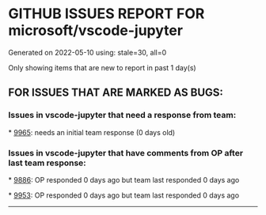 
# GITHUB ISSUES REPORT FOR microsoft/vscode-jupyter


Generated on 2022-05-10 using: stale=30, all=0


Only showing items that are new to report in past 1 day(s)


## FOR ISSUES THAT ARE MARKED AS BUGS:


### Issues in vscode-jupyter that need a response from team:


\* [9965](https://github.com/microsoft/vscode-jupyter/issues/9965 "Support loading environment from .envrc with direnv"): needs an initial team response (0 days old)

### Issues in vscode-jupyter that have comments from OP after last team response:


\* [9886](https://github.com/microsoft/vscode-jupyter/issues/9886 "Jupyter notebook debugger fails using some conda kernels (but not others) "): OP responded 0 days ago but team last responded 0 days ago

\* [9953](https://github.com/microsoft/vscode-jupyter/issues/9953 "Installing additional python packages in running container is no longer recognised by vscode jupyter"): OP responded 0 days ago but team last responded 0 days ago

---

